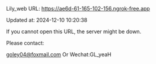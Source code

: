 Lily_web URL: https://ae6d-61-165-102-156.ngrok-free.app

Updated at: 2024-12-10 10:20:38

If you cannot open this URL, the server might be down.

Please contact: 

goley04@foxmail.com Or Wechat:GL_yeaH